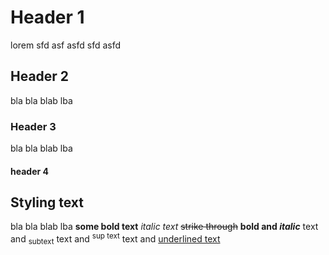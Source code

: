 # Header 1

lorem sfd asf asfd sfd
asfd

## Header 2

bla bla blab lba

### Header 3

bla bla blab lba

#### header 4

## Styling text

bla bla blab lba
**some bold text**
_italic text_
~~strike through~~
**bold and _italic_**
text and <sub> subtext</sub>
text and <sup>sup text</sup>
text and <ins>underlined text</ins>
